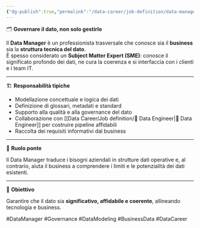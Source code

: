 ```yaml
---
{"dg-publish":true,"permalink":"/data-career/job-definition/data-manager/","title":"Chi è il Data Manager","tags":["data-management","data-modeling","governance","SME","data-career"]}
---
```



🗂️ **Governare il dato, non solo gestirlo**

Il **Data Manager** è un professionista trasversale che conosce sia il **business** sia la **struttura tecnica del dato**.  
È spesso considerato un **Subject Matter Expert (SME)**: conosce il significato profondo dei dati, ne cura la coerenza e si interfaccia con i clienti e i team IT.

---

🏗️ **Responsabilità tipiche**

- Modellazione concettuale e logica dei dati
- Definizione di glossari, metadati e standard
- Supporto alla qualità e alla governance del dato
- Collaborazione con [[Data Career/Job definition/🧱 Data Engineer\|🧱 Data Engineer]] per costruire pipeline affidabili
- Raccolta dei requisiti informativi dal business

---

🤝 **Ruolo ponte**

Il Data Manager traduce i bisogni aziendali in strutture dati operative e, al contrario, aiuta il business a comprendere i limiti e le potenzialità dei dati esistenti.

---

🎯 **Obiettivo**

Garantire che il dato sia **significativo, affidabile e coerente**, allineando tecnologia e business.

#DataManager #Governance #DataModeling #BusinessData #DataCareer